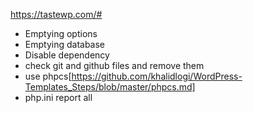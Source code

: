 https://tastewp.com/#

- Emptying options
- Emptying database
- Disable dependency
- check git and github files and remove them
- use phpcs[https://github.com/khalidlogi/WordPress-Templates_Steps/blob/master/phpcs.md]
- php.ini report all
